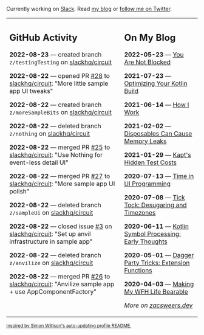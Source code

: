 Currently working on [Slack](https://slack.com/). Read [my blog](https://zacsweers.dev/) or [follow me on Twitter](https://twitter.com/ZacSweers).

<table><tr><td valign="top" width="60%">

## GitHub Activity
<!-- githubActivity starts -->
**2022-08-23** — created branch `z/testingTesting` on [slackhq/circuit](https://github.com/slackhq/circuit)

**2022-08-22** — opened PR [#28](https://github.com/slackhq/circuit/pull/28) to [slackhq/circuit](https://github.com/slackhq/circuit): "More little sample app UI tweaks"

**2022-08-22** — created branch `z/moreSampleBits` on [slackhq/circuit](https://github.com/slackhq/circuit)

**2022-08-22** — deleted branch `z/nothing` on [slackhq/circuit](https://github.com/slackhq/circuit)

**2022-08-22** — merged PR [#25](https://github.com/slackhq/circuit/pull/25) to [slackhq/circuit](https://github.com/slackhq/circuit): "Use Nothing for event-less detail UI"

**2022-08-22** — merged PR [#27](https://github.com/slackhq/circuit/pull/27) to [slackhq/circuit](https://github.com/slackhq/circuit): "More sample app UI polish"

**2022-08-22** — deleted branch `z/sampleUi` on [slackhq/circuit](https://github.com/slackhq/circuit)

**2022-08-22** — closed issue [#3](https://github.com/slackhq/circuit/issues/3) on [slackhq/circuit](https://github.com/slackhq/circuit): "Set up anvil infrastructure in sample app"

**2022-08-22** — deleted branch `z/anvilize` on [slackhq/circuit](https://github.com/slackhq/circuit)

**2022-08-22** — merged PR [#26](https://github.com/slackhq/circuit/pull/26) to [slackhq/circuit](https://github.com/slackhq/circuit): "Anvilize sample app + use AppComponentFactory"
<!-- githubActivity ends -->
</td><td valign="top" width="40%">

## On My Blog
<!-- blog starts -->
**2022-05-23** — [You Are Not Blocked](https://www.zacsweers.dev/you-are-not-blocked/)

**2021-07-23** — [Optimizing Your Kotlin Build](https://www.zacsweers.dev/optimizing-your-kotlin-build/)

**2021-06-14** — [How I Work](https://www.zacsweers.dev/how-i-work/)

**2021-02-02** — [Disposables Can Cause Memory Leaks](https://www.zacsweers.dev/disposables-can-cause-memory-leaks/)

**2021-01-29** — [Kapt's Hidden Test Costs](https://www.zacsweers.dev/kapts-hidden-test-costs/)

**2020-07-13** — [Time in UI Programming](https://www.zacsweers.dev/time-in-ui/)

**2020-07-08** — [Tick Tock: Desugaring and Timezones](https://www.zacsweers.dev/ticktock-desugaring-timezones/)

**2020-06-11** — [Kotlin Symbol Processing: Early Thoughts](https://www.zacsweers.dev/kotlin-symbol-processor-early-thoughts/)

**2020-05-01** — [Dagger Party Tricks: Extension Functions](https://www.zacsweers.dev/dagger-party-tricks-extension-functions/)

**2020-04-03** — [Making My WFH Life Bearable](https://www.zacsweers.dev/making-wfh-life-bearable/)
<!-- blog ends -->
_More on [zacsweers.dev](https://zacsweers.dev/)_
</td></tr></table>

<sub><a href="https://simonwillison.net/2020/Jul/10/self-updating-profile-readme/">Inspired by Simon Willison's auto-updating profile README.</a></sub>